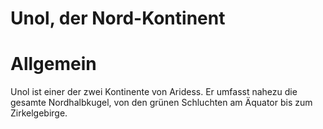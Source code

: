 # Unol, der Nord-Kontinent

# Allgemein

Unol ist einer der zwei Kontinente von Aridess.
Er umfasst nahezu die gesamte Nordhalbkugel, von den grünen Schluchten am Äquator bis zum Zirkelgebirge.